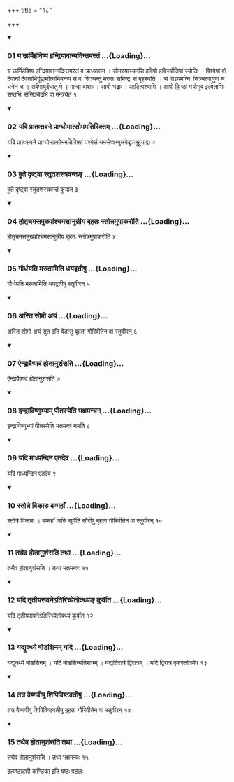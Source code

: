 +++
title = "१८"

+++

<div class="js_include" includetitle="true" newlevelforh1="3" unfilled="" url="/vedAH_yajuH/taittirIyam/sUtram/ApastambaH/shrautam/vishvAsa-prastutiH/14/18/01_ya_UrmirhaviShya_indriyAvAnmadintamastaM.md">
<details open><summary><h3>01 य ऊर्मिर्हविष्य इन्द्रियावान्मदिन्तमस्तं ...{Loading}...</h3></summary>

य ऊर्मिर्हविष्य इन्द्रियावान्मदिन्तमस्तं व ऋध्यासम् । सोमस्याज्यमसि हविषो हविर्ज्योतिषां ज्योतिः । विश्वेषां वो देवानां देवताभिर्गृह्णामीत्यभिमन्त्र्य सं वः सिञ्चन्तु मरुतः समिन्द्रः सं बृहस्पतिः । सं वोऽयमग्निः सिञ्चत्वायुषा च धनेन च । सर्वमायुर्दधातु मे । मान्दा वाशाः । आपो भद्राः । आदित्पश्यामि । आपो हि ष्ठा मयोभुव इत्येताभिः सप्तभिः संसिञ्चेदभि वा मन्त्रयेत १
</details>
</div>


<div class="js_include" includetitle="true" newlevelforh1="3" unfilled="" url="/vedAH_yajuH/taittirIyam/sUtram/ApastambaH/shrautam/vishvAsa-prastutiH/14/18/02_yadi_prAtaHsavane_prAgghomAtsomamatiriktam.md">
<details open><summary><h3>02 यदि प्रातःसवने प्राग्घोमात्सोममतिरिक्तम् ...{Loading}...</h3></summary>

यदि प्रातःसवने प्राग्घोमात्सोममतिरिक्तं पश्येत्तं चमसेष्वभ्युन्नयेदुपजुहुयाद्वा २
</details>
</div>


<div class="js_include" includetitle="true" newlevelforh1="3" unfilled="" url="/vedAH_yajuH/taittirIyam/sUtram/ApastambaH/shrautam/vishvAsa-prastutiH/14/18/03_hute_dRShTvA_stutashastravanta~N.md">
<details open><summary><h3>03 हुते दृष्ट्वा स्तुतशस्त्रवन्तङ् ...{Loading}...</h3></summary>

हुते दृष्ट्वा स्तुतशस्त्रवन्तं कुयात् ३
</details>
</div>


<div class="js_include" includetitle="true" newlevelforh1="3" unfilled="" url="/vedAH_yajuH/taittirIyam/sUtram/ApastambaH/shrautam/vishvAsa-prastutiH/14/18/04_hotRchamasamukhyAMshchamasAnunnIya_bRhataH_stotramupAkaroti.md">
<details open><summary><h3>04 होतृचमसमुख्यांश्चमसानुन्नीय बृहतः स्तोत्रमुपाकरोति ...{Loading}...</h3></summary>

होतृचमसमुख्यांश्चमसानुन्नीय बृहतः स्तोत्रमुपाकरोति ४
</details>
</div>


<div class="js_include" includetitle="true" newlevelforh1="3" unfilled="" url="/vedAH_yajuH/taittirIyam/sUtram/ApastambaH/shrautam/vishvAsa-prastutiH/14/18/05_gaurdhayati_marutAmiti_dhayadvatIShu.md">
<details open><summary><h3>05 गौर्धयति मरुतामिति धयद्वतीषु ...{Loading}...</h3></summary>

गौर्धयति मरुतामिति धयद्वतीषु स्तुवीरन् ५
</details>
</div>


<div class="js_include" includetitle="true" newlevelforh1="3" unfilled="" url="/vedAH_yajuH/taittirIyam/sUtram/ApastambaH/shrautam/vishvAsa-prastutiH/14/18/06_asti_somo_ayaM.md">
<details open><summary><h3>06 अस्ति सोमो अयं ...{Loading}...</h3></summary>

अस्ति सोमो अयं सुत इति वैतासु बृहता गौरिवीतेन वा स्तुवीरन् ६
</details>
</div>


<div class="js_include" includetitle="true" newlevelforh1="3" unfilled="" url="/vedAH_yajuH/taittirIyam/sUtram/ApastambaH/shrautam/vishvAsa-prastutiH/14/18/07_aindrAvaiShNavaM_hotAnushaMsati.md">
<details open><summary><h3>07 ऐन्द्रावैष्णवं होतानुशंसति ...{Loading}...</h3></summary>

ऐन्द्रावैष्णवं होतानुशंसति ७
</details>
</div>


<div class="js_include" includetitle="true" newlevelforh1="3" unfilled="" url="/vedAH_yajuH/taittirIyam/sUtram/ApastambaH/shrautam/vishvAsa-prastutiH/14/18/08_indrAviShNubhyAm_pItasyeti_bhaxamantran.md">
<details open><summary><h3>08 इन्द्राविष्णुभ्याम् पीतस्येति भक्षमन्त्रन् ...{Loading}...</h3></summary>

इन्द्राविष्णुभ्यां पीतस्येति भक्षमन्त्रं नमति ८
</details>
</div>


<div class="js_include" includetitle="true" newlevelforh1="3" unfilled="" url="/vedAH_yajuH/taittirIyam/sUtram/ApastambaH/shrautam/vishvAsa-prastutiH/14/18/09_yadi_mAdhyandina_etadeva.md">
<details open><summary><h3>09 यदि माध्यन्दिन एतदेव ...{Loading}...</h3></summary>

यदि माध्यन्दिन एतदेव ९
</details>
</div>


<div class="js_include" includetitle="true" newlevelforh1="3" unfilled="" url="/vedAH_yajuH/taittirIyam/sUtram/ApastambaH/shrautam/vishvAsa-prastutiH/14/18/10_stotre_vikAraH_baNmahA.N.md">
<details open><summary><h3>10 स्तोत्रे विकारः बण्महाँ ...{Loading}...</h3></summary>

स्तोत्रे विकारः । बण्महाँ असि सूर्येति सौरीषु बृहता गौरिवीतेन वा स्तुवीरन् १०
</details>
</div>


<div class="js_include" includetitle="true" newlevelforh1="3" unfilled="" url="/vedAH_yajuH/taittirIyam/sUtram/ApastambaH/shrautam/vishvAsa-prastutiH/14/18/11_tathaiva_hotAnushaMsati_tathA.md">
<details open><summary><h3>11 तथैव होतानुशंसति तथा ...{Loading}...</h3></summary>

तथैव होतानुशंसति । तथा भक्षमन्त्रः ११
</details>
</div>


<div class="js_include" includetitle="true" newlevelforh1="3" unfilled="" url="/vedAH_yajuH/taittirIyam/sUtram/ApastambaH/shrautam/vishvAsa-prastutiH/14/18/12_yadi_tRtIyasavane-tirichyetokthya~N_kurvIta.md">
<details open><summary><h3>12 यदि तृतीयसवनेऽतिरिच्येतोक्थ्यङ् कुर्वीत ...{Loading}...</h3></summary>

यदि तृतीयसवनेऽतिरिच्येतोक्थ्यं कुर्वीत १२
</details>
</div>


<div class="js_include" includetitle="true" newlevelforh1="3" unfilled="" url="/vedAH_yajuH/taittirIyam/sUtram/ApastambaH/shrautam/vishvAsa-prastutiH/14/18/13_yadyukthye_ShoDashinam_yadi.md">
<details open><summary><h3>13 यद्युक्थ्ये षोडशिनम् यदि ...{Loading}...</h3></summary>

यद्युक्थ्ये षोडशिनम् । यदि षोडशिन्यतिरात्रम् । यद्यतिरात्रे द्विरात्रम् । यदि द्विरात्र एकस्तोत्रमेव १३
</details>
</div>


<div class="js_include" includetitle="true" newlevelforh1="3" unfilled="" url="/vedAH_yajuH/taittirIyam/sUtram/ApastambaH/shrautam/vishvAsa-prastutiH/14/18/14_tatra_vaiShNavIShu_shipiviShTavatIShu.md">
<details open><summary><h3>14 तत्र वैष्णवीषु शिपिविष्टवतीषु ...{Loading}...</h3></summary>

तत्र वैष्णवीषु शिपिविष्टवतीषु बृहता गौरिवीतेन वा स्तुवीरन् १४
</details>
</div>


<div class="js_include" includetitle="true" newlevelforh1="3" unfilled="" url="/vedAH_yajuH/taittirIyam/sUtram/ApastambaH/shrautam/vishvAsa-prastutiH/14/18/15_tathaiva_hotAnushaMsati_tathA.md">
<details open><summary><h3>15 तथैव होतानुशंसति तथा ...{Loading}...</h3></summary>

तथैव होतानुशंसति । तथा भक्षमन्त्रः १५
</details>
</div>



  
इत्यष्टादशी कण्डिका 
इति षष्ठः पटलः
